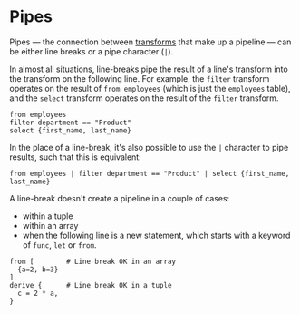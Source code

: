 # Pipes

Pipes — the connection between [transforms](../transforms/) that make up a
pipeline — can be either line breaks or a pipe character (`|`).

In almost all situations, line-breaks pipe the result of a line's transform into
the transform on the following line. For example, the `filter` transform
operates on the result of `from employees` (which is just the `employees`
table), and the `select` transform operates on the result of the `filter`
transform.

```prql
from employees
filter department == "Product"
select {first_name, last_name}
```

In the place of a line-break, it's also possible to use the `|` character to
pipe results, such that this is equivalent:

```prql
from employees | filter department == "Product" | select {first_name, last_name}
```

A line-break doesn't create a pipeline in a couple of cases:

- within a tuple
- within an array
- when the following line is a new statement, which starts with a keyword of
  `func`, `let` or `from`.

```prql
from [        # Line break OK in an array
  {a=2, b=3}
]
derive {      # Line break OK in a tuple
  c = 2 * a,
}
```
